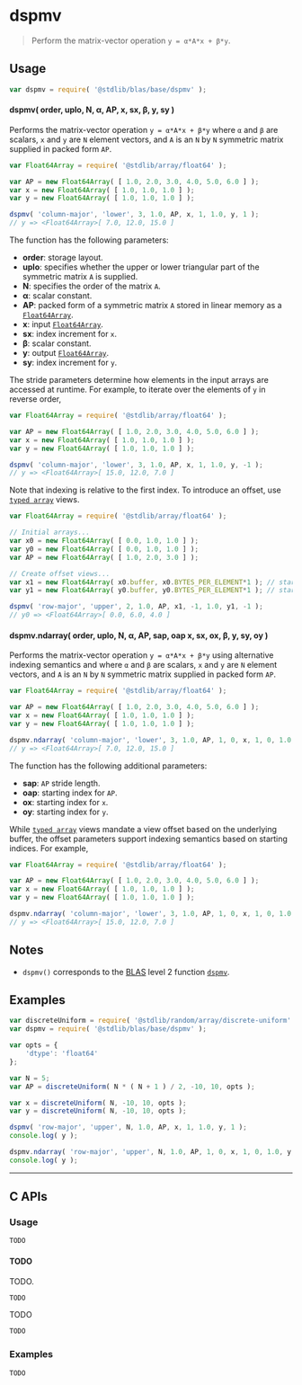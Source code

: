 <!--

@license Apache-2.0

Copyright (c) 2024 The Stdlib Authors.

Licensed under the Apache License, Version 2.0 (the "License");
you may not use this file except in compliance with the License.
You may obtain a copy of the License at

   http://www.apache.org/licenses/LICENSE-2.0

Unless required by applicable law or agreed to in writing, software
distributed under the License is distributed on an "AS IS" BASIS,
WITHOUT WARRANTIES OR CONDITIONS OF ANY KIND, either express or implied.
See the License for the specific language governing permissions and
limitations under the License.

-->

# dspmv

> Perform the matrix-vector operation `y = α*A*x + β*y`.

<section class = "usage">

## Usage

```javascript
var dspmv = require( '@stdlib/blas/base/dspmv' );
```

#### dspmv( order, uplo, N, α, AP, x, sx, β, y, sy )

Performs the matrix-vector operation `y = α*A*x + β*y` where `α` and `β` are scalars, `x` and `y` are `N` element vectors, and `A` is an `N` by `N` symmetric matrix supplied in packed form `AP`.

```javascript
var Float64Array = require( '@stdlib/array/float64' );

var AP = new Float64Array( [ 1.0, 2.0, 3.0, 4.0, 5.0, 6.0 ] );
var x = new Float64Array( [ 1.0, 1.0, 1.0 ] );
var y = new Float64Array( [ 1.0, 1.0, 1.0 ] );

dspmv( 'column-major', 'lower', 3, 1.0, AP, x, 1, 1.0, y, 1 );
// y => <Float64Array>[ 7.0, 12.0, 15.0 ]
```

The function has the following parameters:

-   **order**: storage layout.
-   **uplo**: specifies whether the upper or lower triangular part of the symmetric matrix `A` is supplied.
-   **N**: specifies the order of the matrix `A`.
-   **α**: scalar constant.
-   **AP**: packed form of a symmetric matrix `A` stored in linear memory as a [`Float64Array`][mdn-float64array].
-   **x**: input [`Float64Array`][mdn-float64array].
-   **sx**: index increment for `x`.
-   **β**: scalar constant.
-   **y**: output [`Float64Array`][mdn-float64array].
-   **sy**: index increment for `y`.

The stride parameters determine how elements in the input arrays are accessed at runtime. For example, to iterate over the elements of `y` in reverse order,

```javascript
var Float64Array = require( '@stdlib/array/float64' );

var AP = new Float64Array( [ 1.0, 2.0, 3.0, 4.0, 5.0, 6.0 ] );
var x = new Float64Array( [ 1.0, 1.0, 1.0 ] );
var y = new Float64Array( [ 1.0, 1.0, 1.0 ] );

dspmv( 'column-major', 'lower', 3, 1.0, AP, x, 1, 1.0, y, -1 );
// y => <Float64Array>[ 15.0, 12.0, 7.0 ]
```

Note that indexing is relative to the first index. To introduce an offset, use [`typed array`][mdn-typed-array] views.

<!-- eslint-disable stdlib/capitalized-comments -->

```javascript
var Float64Array = require( '@stdlib/array/float64' );

// Initial arrays...
var x0 = new Float64Array( [ 0.0, 1.0, 1.0 ] );
var y0 = new Float64Array( [ 0.0, 1.0, 1.0 ] );
var AP = new Float64Array( [ 1.0, 2.0, 3.0 ] );

// Create offset views...
var x1 = new Float64Array( x0.buffer, x0.BYTES_PER_ELEMENT*1 ); // start at 2nd element
var y1 = new Float64Array( y0.buffer, y0.BYTES_PER_ELEMENT*1 ); // start at 2nd element

dspmv( 'row-major', 'upper', 2, 1.0, AP, x1, -1, 1.0, y1, -1 );
// y0 => <Float64Array>[ 0.0, 6.0, 4.0 ]
```

#### dspmv.ndarray( order, uplo, N, α, AP, sap, oap x, sx, ox, β, y, sy, oy )

Performs the matrix-vector operation `y = α*A*x + β*y` using alternative indexing semantics and where `α` and `β` are scalars, `x` and `y` are `N` element vectors, and `A` is an `N` by `N` symmetric matrix supplied in packed form `AP`.

```javascript
var Float64Array = require( '@stdlib/array/float64' );

var AP = new Float64Array( [ 1.0, 2.0, 3.0, 4.0, 5.0, 6.0 ] );
var x = new Float64Array( [ 1.0, 1.0, 1.0 ] );
var y = new Float64Array( [ 1.0, 1.0, 1.0 ] );

dspmv.ndarray( 'column-major', 'lower', 3, 1.0, AP, 1, 0, x, 1, 0, 1.0, y, 1, 0 );
// y => <Float64Array>[ 7.0, 12.0, 15.0 ]
```

The function has the following additional parameters:

-   **sap**: `AP` stride length.
-   **oap**: starting index for `AP`.
-   **ox**: starting index for `x`.
-   **oy**: starting index for `y`.

While [`typed array`][mdn-typed-array] views mandate a view offset based on the underlying buffer, the offset parameters support indexing semantics based on starting indices. For example,

```javascript
var Float64Array = require( '@stdlib/array/float64' );

var AP = new Float64Array( [ 1.0, 2.0, 3.0, 4.0, 5.0, 6.0 ] );
var x = new Float64Array( [ 1.0, 1.0, 1.0 ] );
var y = new Float64Array( [ 1.0, 1.0, 1.0 ] );

dspmv.ndarray( 'column-major', 'lower', 3, 1.0, AP, 1, 0, x, 1, 0, 1.0, y, -1, 2 );
// y => <Float64Array>[ 15.0, 12.0, 7.0 ]
```

</section>

<!-- /.usage -->

<section class="notes">

## Notes

-   `dspmv()` corresponds to the [BLAS][blas] level 2 function [`dspmv`][dspmv].

</section>

<!-- /.notes -->

<section class="examples">

## Examples

<!-- eslint no-undef: "error" -->

```javascript
var discreteUniform = require( '@stdlib/random/array/discrete-uniform' );
var dspmv = require( '@stdlib/blas/base/dspmv' );

var opts = {
    'dtype': 'float64'
};

var N = 5;
var AP = discreteUniform( N * ( N + 1 ) / 2, -10, 10, opts );

var x = discreteUniform( N, -10, 10, opts );
var y = discreteUniform( N, -10, 10, opts );

dspmv( 'row-major', 'upper', N, 1.0, AP, x, 1, 1.0, y, 1 );
console.log( y );

dspmv.ndarray( 'row-major', 'upper', N, 1.0, AP, 1, 0, x, 1, 0, 1.0, y, 1, 0 );
console.log( y );
```

</section>

<!-- /.examples -->

<!-- C interface documentation. -->

* * *

<section class="c">

## C APIs

<!-- Section to include introductory text. Make sure to keep an empty line after the intro `section` element and another before the `/section` close. -->

<section class="intro">

</section>

<!-- /.intro -->

<!-- C usage documentation. -->

<section class="usage">

### Usage

```c
TODO
```

#### TODO

TODO.

```c
TODO
```

TODO

```c
TODO
```

</section>

<!-- /.usage -->

<!-- C API usage notes. Make sure to keep an empty line after the `section` element and another before the `/section` close. -->

<section class="notes">

</section>

<!-- /.notes -->

<!-- C API usage examples. -->

<section class="examples">

### Examples

```c
TODO
```

</section>

<!-- /.examples -->

</section>

<!-- /.c -->

<!-- Section for related `stdlib` packages. Do not manually edit this section, as it is automatically populated. -->

<section class="related">

</section>

<!-- /.related -->

<!-- Section for all links. Make sure to keep an empty line after the `section` element and another before the `/section` close. -->

<section class="links">

[blas]: http://www.netlib.org/blas

[dspmv]: https://www.netlib.org/lapack/explore-html/d0/d4b/group__hpmv_ga739f8dc2316523832bde2b237fcad8a6.html#ga739f8dc2316523832bde2b237fcad8a6

[mdn-float64array]: https://developer.mozilla.org/en-US/docs/Web/JavaScript/Reference/Global_Objects/Float64Array

[mdn-typed-array]: https://developer.mozilla.org/en-US/docs/Web/JavaScript/Reference/Global_Objects/TypedArray

</section>

<!-- /.links -->
